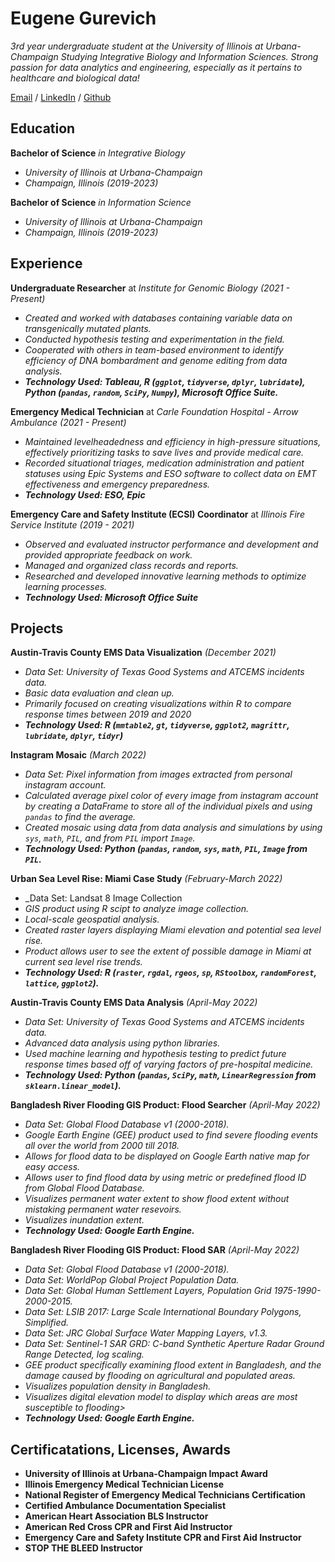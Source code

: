 # Eugene Gurevich
_3rd year undergraduate student at the University of Illinois at Urbana-Champaign_
_Studying Integrative Biology and Information Sciences._
_Strong passion for data analytics and engineering, especially as it pertains to healthcare and biological data!_

[Email](mailto:egurevik8@gmail.com) / [LinkedIn](https://www.linkedin.com/in/eugene-gurevich-b40095195) / [Github](https://github.com/egurevik8/digital-cv)

## Education
**Bachelor of Science** _in Integrative Biology_
   - _University of Illinois at Urbana-Champaign_
   - _Champaign, Illinois (2019-2023)_

**Bachelor of Science** _in Information Science_
   - _University of Illinois at Urbana-Champaign_
   - _Champaign, Illinois (2019-2023)_

## Experience
**Undergraduate Researcher** at _Institute for Genomic Biology (2021 - Present)_
  - _Created and worked with databases containing variable data on transgenically mutated plants._
  - _Conducted hypothesis testing and experimentation in the field._
  - _Cooperated with others in team-based environment to identify efficiency of DNA bombardment and genome editing from data analysis._
  - ***Technology Used: Tableau, R (`ggplot`, `tidyverse`, `dplyr`, `lubridate`), Python (`pandas`, `random`, `SciPy`, `Numpy`), Microsoft Office Suite.***

**Emergency Medical Technician** at _Carle Foundation Hospital - Arrow Ambulance (2021 - Present)_
  - _Maintained levelheadedness and efficiency in high-pressure situations, effectively prioritizing tasks to save lives and provide medical care._
  - _Recorded situational triages, medication administration and patient statuses using Epic Systems and ESO software to collect data on EMT effectiveness and emergency preparedness._
  - ***Technology Used: ESO, Epic***

**Emergency Care and Safety Institute (ECSI) Coordinator** at _Illinois Fire Service Institute (2019 - 2021)_
  - _Observed and evaluated instructor performance and development and provided appropriate feedback on work._
  - _Managed and organized class records and reports._
  - _Researched and developed innovative learning methods to optimize learning processes._
  - ***Technology Used: Microsoft Office Suite***

## Projects
**Austin-Travis County EMS Data Visualization** _(December 2021)_
  - _Data Set: University of Texas Good Systems and ATCEMS incidents data._
  - _Basic data evaluation and clean up._
  - _Primarily focused on creating visualizations within R to compare response times between 2019 and 2020_
  - ***Technology Used: R (`mmtable2`, `gt`, `tidyverse`, `ggplot2`, `magrittr`, `lubridate`, `dplyr`, `tidyr`)***

**Instagram Mosaic** _(March 2022)_
  - _Data Set: Pixel information from images extracted from personal instagram account._
  - _Calculated average pixel color of every image from instagram account by creating a DataFrame to store all of the individual pixels and using `pandas` to find the average._
  - _Created mosaic using data from data analysis and simulations by using `sys`, `math`, `PIL`, and from `PIL` import `Image`._
  - ***Technology Used: Python (`pandas`, `random`, `sys`, `math`, `PIL`, `Image` from `PIL`.***

**Urban Sea Level Rise: Miami Case Study** _(February-March 2022)_
  - _Data Set: Landsat 8 Image Collection
  - _GIS product using R scipt to analyze image collection._
  - _Local-scale geospatial analysis._
  - _Created raster layers displaying Miami elevation and potential sea level rise._
  - _Product allows user to see the extent of possible damage in Miami at current sea level rise trends._
  - ***Technology Used: R (`raster`, `rgdal`, `rgeos`, `sp`, `RStoolbox`, `randomForest`, `lattice`, `ggplot2`).***

**Austin-Travis County EMS Data Analysis** _(April-May 2022)_
  - _Data Set: University of Texas Good Systems and ATCEMS incidents data._
  - _Advanced data analysis using python libraries._
  - _Used machine learning and hypothesis testing to predict future response times based off of varying factors of pre-hospital medicine._
  - ***Technology Used: Python (`pandas`, `SciPy`, `math`, `LinearRegression` from `sklearn.linear_model`).***

**Bangladesh River Flooding GIS Product: Flood Searcher** _(April-May 2022)_
  - _Data Set: Global Flood Database v1 (2000-2018)._
  - _Google Earth Engine (GEE) product used to find severe flooding events all over the world from 2000 till 2018._
  - _Allows for flood data to be displayed on Google Earth native map for easy access._
  - _Allows user to find flood data by using metric or predefined flood ID from Global Flood Database._
  - _Visualizes permanent water extent to show flood extent without mistaking permanent water resevoirs._
  - _Visualizes inundation extent._
  - ***Technology Used: Google Earth Engine.***

**Bangladesh River Flooding GIS Product: Flood SAR** _(April-May 2022)_
  - _Data Set: Global Flood Database v1 (2000-2018)._
  - _Data Set: WorldPop Global Project Population Data._
  - _Data Set: Global Human Settlement Layers, Population Grid 1975-1990-2000-2015._
  - _Data Set: LSIB 2017: Large Scale International Boundary Polygons, Simplified._
  - _Data Set: JRC Global Surface Water Mapping Layers, v1.3._
  - _Data Set: Sentinel-1 SAR GRD: C-band Synthetic Aperture Radar Ground Range Detected, log scaling._
  - _GEE product specifically examining flood extent in Bangladesh, and the damage caused by flooding on agricultural and populated areas._
  - _Visualizes population density in Bangladesh._
  - _Visualizes digital elevation model to display which areas are most susceptible to flooding>_
  - ***Technology Used: Google Earth Engine.***

## Certificatations, Licenses, Awards
- **University of Illinois at Urbana-Champaign Impact Award**
- **Illinois Emergency Medical Technician License**
- **National Register of Emergency Medical Technicians Certification**
- **Certified Ambulance Documentation Specialist**
- **American Heart Association BLS Instructor**
- **American Red Cross CPR and First Aid Instructor**
- **Emergency Care and Safety Institute CPR and First Aid Instructor**
- **STOP THE BLEED Instructor**
